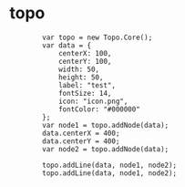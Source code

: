 # topo

            var topo = new Topo.Core();
            var data = {
                centerX: 100,
                centerY: 100,
                width: 50,
                height: 50,
                label: "test",
                fontSize: 14,
                icon: "icon.png",
                fontColor: "#000000"
            };
            var node1 = topo.addNode(data);
            data.centerX = 400;
            data.centerY = 400;
            var node2 = topo.addNode(data);

            topo.addLine(data, node1, node2);
            topo.addLine(data, node1, node2);
